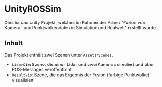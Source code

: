 
# UnityROSSim
Dies ist das Unity Projekt, welches im Rahmen der Arbeit "Fusion von Kamera- und Punktwolkendaten in Simulation und Realwelt" erstellt wurde.

## Inhalt
Das Projekt enthält zwei Szenen unter `Assets/Scenes`. 

 - `LidarSim`: Szene, die einen Lidar und zwei Kameras simuliert und über ROS-Messages veröffentlicht
 - `ResultVis`: Szene, die das Ergebnis der Fusion (farbige Punktwolke) visualisiert

